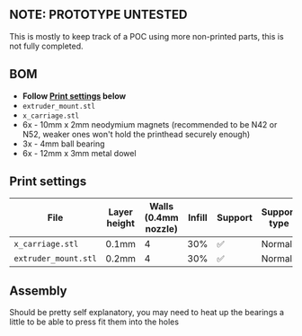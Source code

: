 ## NOTE: PROTOTYPE UNTESTED 
This is mostly to keep track of a POC using more non-printed parts, this is not fully completed.

## BOM
- **Follow [Print settings](#-print-settings) below**
- `extruder_mount.stl`
- `x_carriage.stl`
- 6x - 10mm x 2mm neodymium magnets (recommended to be N42 or N52, weaker ones won't hold the printhead securely enough)
- 3x - 4mm ball bearing
- 6x - 12mm x 3mm metal dowel

## Print settings

| File | Layer height | Walls (0.4mm nozzle) | Infill | Support | Support type | Ironing |
|--|--|--|--|--|--|--|
| `x_carriage.stl` | 0.1mm | 4 | 30% | :white_check_mark: | Normal | :white_check_mark: |  |
| `extruder_mount.stl` | 0.2mm | 4 | 30% | :white_check_mark: | Normal | :x: |

## Assembly 

Should be pretty self explanatory, you may need to heat up the bearings a little to be able to press fit them into the holes
